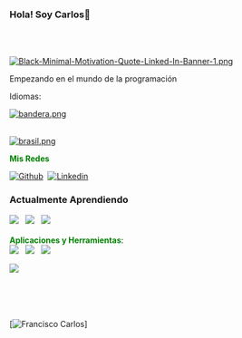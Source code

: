 ### Hola! Soy Carlos🫡​

<br>
<br>

[![Black-Minimal-Motivation-Quote-Linked-In-Banner-1.png](https://i.postimg.cc/wTQ4G5Lh/Black-Minimal-Motivation-Quote-Linked-In-Banner-1.png)](https://github.com/franciscochavesbarbosa)


<p> Empezando en el mundo de la programación

<p>Idiomas:&nbsp; &nbsp;

[![bandera.png](https://i.postimg.cc/LXgtfPzY/bandera.png)](https://postimg.cc/G8rTnHgd)
<br>
<br>


[![brasil.png](https://i.postimg.cc/DZGGmTT1/brasil.png)](https://postimg.cc/bDzrF4dv)
</p>

<strong style="color:green">Mis Redes </strong>

[![Github](https://img.shields.io/badge/GitHub-100000?style=for-the-badge&logo=github&logoColor=white)](https://github.com/franciscochavesbarbosa)&nbsp; 
[![Linkedin](https://img.shields.io/badge/LinkedIn-0077B5?style=for-the-badge&logo=linkedin&logoColor=white)](https://www.linkedin.com/in/barbosa-chaves/)

### Actualmente Aprendiendo
<div>
<img src="https://img.shields.io/badge/HTML5-E34F26?style=for-the-badge&logo=html5&logoColor=white"> &nbsp; 
<img src="https://img.shields.io/badge/CSS3-1572B6?style=for-the-badge&logo=css3&logoColor=white"> &nbsp; 
<img src="https://img.shields.io/badge/JavaScript-F7DF1E?style=for-the-badge&logo=javascript&logoColor=black">
<br>
<br>
<strong style="color:green">Aplicaciones y Herramientas</strong>:<br>
<img src="https://img.shields.io/badge/Linux-FCC624?style=for-the-badge&logo=linux&logoColor=black"> &nbsp; 
<img src="https://img.shields.io/badge/Windows-0078D6?style=for-the-badge&logo=windows&logoColor=white"> &nbsp; 
<img src="https://img.shields.io/badge/Visual_Studio_Code-0078D4?style=for-the-badge&logo=visual%20studio%20code&logoColor=white"> &nbsp; 


<img src="https://img.shields.io/badge/iTerm2-000000?style=for-the-badge&logo=iterm2&logoColor=white"> &nbsp; 


</div>
<br>
<br>
<br>

[![Francisco Carlos](https://github-readme-stats.vercel.app/api?username=franciscochavesbarbosa&show_icons=true&theme=dark#gh-dark-mode-only)]







